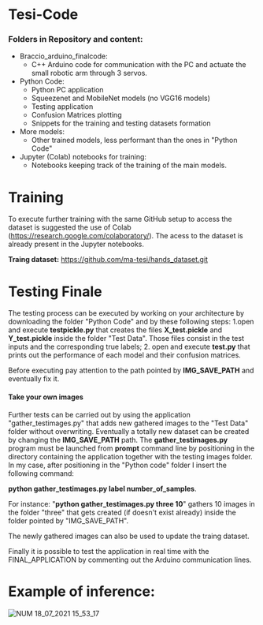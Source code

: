 # Tesi-Code
### Folders in Repository and content:
- Braccio_arduino_finalcode:
  - C++ Arduino code for communication with the PC and actuate the small robotic arm through 3 servos.
- Python Code:
  - Python PC application
  - Squeezenet and MobileNet models (no VGG16 models)
  - Testing application
  - Confusion Matrices plotting
  - Snippets for the training and testing datasets formation
- More models:
   - Other trained models, less performant than the ones in "Python Code"
- Jupyter (Colab) notebooks for training:
  - Notebooks keeping track of the training of the main models.


# Training
To execute further training with the same GitHub setup to access the dataset is suggested the use of Colab (https://research.google.com/colaboratory/).
The acess to the dataset is already present in the Jupyter notebooks.

**Traing dataset:** https://github.com/ma-tesi/hands_dataset.git
# Testing Finale
The testing process can be executed by working on your architecture by downloading the folder "Python Code" and by these following steps:
1.open and execute **testpickle.py** that creates the files **X_test.pickle** and **Y_test.pickle** inside the folder "Test Data". Those files consist in the test inputs and the corresponding true labels;
2. open and execute **test.py** that prints out the performance of each model and their confusion matrices.

Before executing pay attention to the path pointed by **IMG_SAVE_PATH** and eventually fix it.

#### Take your own images
Further tests can be carried out by using the application "gather_testimages.py" that adds new gathered images to the "Test Data" folder without overwriting.
Eventually a totally new dataset can be created by changing the **IMG_SAVE_PATH** path.
The **gather_testimages.py** program must be launched from **prompt** command line by positioning in the directory containing the application together with the testing images folder.
In my case, after positioning in the "Python code" folder I insert the following command:

**python gather_testimages.py label number_of_samples**.

For instance: "**python gather_testimages.py three 10**" gathers 10 images in the folder "three" that gets created (if doesn't exist already) inside the folder pointed by "IMG_SAVE_PATH".

The newly gathered images can also be used to update the traing dataset.

Finally it is possible to test the application in real time with the FINAL_APPLICATION by commenting out the Arduino communication lines.
# Example of inference:
![NUM 18_07_2021 15_53_17](https://user-images.githubusercontent.com/79223382/136415970-91a7821f-2ae7-46ae-ac63-1863fab07f27.png)
